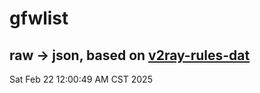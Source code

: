 # gfwlist
## raw -> json, based on [v2ray-rules-dat](https://github.com/Loyalsoldier/v2ray-rules-dat)
Sat Feb 22 12:00:49 AM CST 2025

